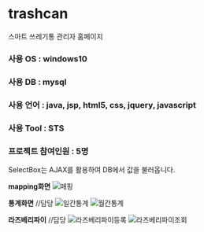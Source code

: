 # trashcan
스마트 쓰레기통 관리자 홈페이지

### 사용 OS : windows10
### 사용 DB : mysql 
### 사용 언어 : java, jsp, html5, css, jquery, javascript
### 사용 Tool : STS
### 프로젝트 참여인원 : 5명 

SelectBox는 AJAX를 활용하여 DB에서 값을 불러옵니다.

**mapping화면**
![매핑](https://user-images.githubusercontent.com/57119199/67728968-a8dee700-fa32-11e9-817d-b6aa0bf3d7be.JPG)

**통계화면** //담당 
![일간통계](https://user-images.githubusercontent.com/57119199/67728970-aa101400-fa32-11e9-83e8-f95809f78c0d.JPG)
![월간통계](https://user-images.githubusercontent.com/57119199/67728973-ab414100-fa32-11e9-8d33-0f6aac161e1e.JPG)

**라즈베리파이** //담당
![라즈베리파이등록](https://user-images.githubusercontent.com/57119199/67728976-ac726e00-fa32-11e9-8c48-2f8cbb2c1cb6.JPG)
![라즈베리파이조회](https://user-images.githubusercontent.com/57119199/67728978-ad0b0480-fa32-11e9-9a6c-49d19c3a578d.JPG)
